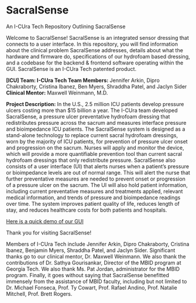# SacralSense
An I-CUra Tech Repository Outlining SacralSense


Welcome to SacralSense! SacralSense is an integrated sensor dressing that connects to a user interface.
In this repository, you will find information about the clinical problem SacralSense addresses, details about what the hardware and firmware do, specifications of our hydrofoam based dressing, and a codebase for the backend & frontend software operating within the GUI. SacralSense is an I-CUra Tech patented product.

**[ICU] Team: I-CUra Tech  Team Members:** Jennifer Arkin, Dipro Chakraborty, Cristina Ibanez, Ben Myers, Shraddha Patel, and Jaclyn Sider  **Clinical Mentor:** Maxwell Weinmann, M.D.

**Project Description:** In the U.S., 2.5 million ICU patients develop pressure ulcers costing more than $15 billion a year. The I-CUra team developed SacralSense, a pressure ulcer preventative hydrofoam dressing that redistributes pressure across the sacrum and measures interface pressure and bioimpedance ICU patients. The SacralSense system is designed as a stand-alone technology to replace current sacral hydrofoam dressings, worn by the majority of ICU patients, for prevention of pressure ulcer onset and progression on the sacrum. Nurses will apply and monitor the device, which will provide a more quantifiable prevention tool than current sacral hydrofoam dressings that only redistribute pressure. SacralSense also consists of a user interface (UI) that alerts nurses when a patient’s pressure or bioimpedance levels are out of normal range. This will alert the nurse that further preventative measures are needed to prevent onset or progression of a pressure ulcer on the sacrum. The UI will also hold patient information, including current preventative measures and treatments applied, relevant medical information, and trends of pressure and bioimpedance readings over time. The system improves patient quality of life, reduces length of stay, and reduces healthcare costs for both patients and hospitals.

[Here is a quick demo of our GUI](https://streamable.com/ifotu)

Thank you for visiting SacralSense!

Members of I-CUra Tech include Jennifer Arkin, Dipro Chakraborty, Cristina Ibanez, Benjamin Myers, Shraddha Patel, and Jaclyn Sider. Significant thanks go to our clinical mentor, Dr. Maxwell Weinmann. We also thank the contributions of Dr. Sathya Gourisankar, Director of the MBID program at Georgia Tech. We also thank Ms. Pat Jordan, administrator for the MBID program. Finally, it goes without saying that SacralSense benefitted immensely from the assistance of MBID faculty, including but not limited to Dr. Michael Fonseca, Prof. Ty Cowart, Prof. Rafael Andino, Prof. Natalie Mitchell, Prof. Brett Rogers. 
